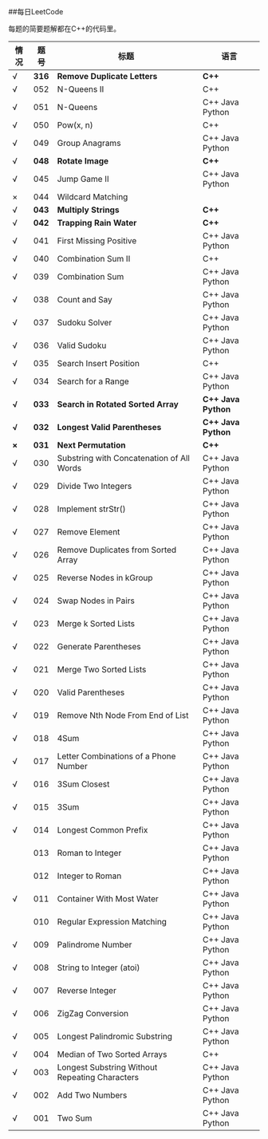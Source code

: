 ##每日LeetCode

每题的简要题解都在C++的代码里。

| 情况 |  题号  |  标题  |  语言  |
|------|-----|---|---|
|√| **316**| **Remove Duplicate Letters** | **C++**|
|√| 052 | N-Queens II| C++|
|√| 051 | N-Queens | C++ Java Python|
|√| 050 | Pow(x, n) | C++|
|√| 049 | Group Anagrams | C++ Java Python|
|√|**048**| **Rotate Image** | **C++** |
|√|045| Jump Game II | C++ Java Python|
|×| 044 | Wildcard Matching | |
|√|**043** | **Multiply Strings** | **C++**
|√| **042** | **Trapping Rain Water** | **C++**|
|√| 041 | First Missing Positive | C++ Java Python|
|√| 040 |Combination Sum II | C++ |
|√| 039 | Combination Sum | C++ Java Python|
|√| 038 | Count and Say | C++ Java Python|
|√| 037 | Sudoku Solver | C++ Java Python|
|√| 036 | Valid Sudoku | C++ Java Python |
|√|035|Search Insert Position|C++|
|√|034|Search for a Range|C++ Java Python|
|**√**|**033**|**Search in Rotated Sorted Array**|**C++ Java Python**|
|**√**|**032** | **Longest Valid Parentheses**| **C++ Java Python**|
|**×**| **031** | **Next Permutation** | **C++** |
|√| 030 | Substring with Concatenation of All Words| C++ Java Python|
|√| 029| Divide Two Integers | C++ Java Python|
|√| 028 | Implement strStr()| C++ Java Python|
|√| 027 | Remove Element| C++ Java Python|
|√| 026 | Remove Duplicates from Sorted Array| C++ Java Python|
|√| 025 | Reverse Nodes in kGroup| C++ Java Python|
|√ |  024 | Swap Nodes in Pairs | C++ Java Python |
|√ | 023 | Merge k Sorted Lists | C++ Java Python |
|√ |  022 |  Generate Parentheses| C++ Java Python|
| √ |   021 |   Merge Two Sorted Lists | C++ Java Python|
| √ |   020 |  Valid Parentheses | C++ Java Python |
|√  | 019  |Remove Nth Node From End of List | C++ Java Python |
|√  | 018  |4Sum | C++ Java Python |
|√  | 017  |Letter Combinations of a Phone Number | C++ Java Python |
|√  | 016  |3Sum Closest | C++ Java Python |
|√  | 015  |3Sum | C++ Java Python |
|√  | 014  |Longest Common Prefix | C++ Java Python |
|  | 013  |Roman to Integer | C++ Java Python |
|  | 012  |Integer to Roman | C++ Java Python |
|√  | 011  |Container With Most Water | C++ Java Python |
|  | 010  |Regular Expression Matching | C++ Java Python |
|√  | 009  |Palindrome Number | C++ Java Python |
|√  | 008  |String to Integer (atoi) | C++ Java Python |
|√  | 007  |Reverse Integer| C++ Java Python |
|√  | 006  |	ZigZag Conversion | C++ Java Python |
|√  | 005  |Longest Palindromic Substring | C++ Java Python |
|√  | 004  |Median of Two Sorted Arrays | C++  |
|√  | 003  |Longest Substring Without Repeating Characters | C++ Java Python |
|√  | 002  |Add Two Numbers | C++ Java Python |
|√  | 001  |Two Sum | C++ Java Python |
